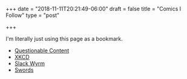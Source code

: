 +++
date = "2018-11-11T20:21:49-06:00"
draft = false
title = "Comics I Follow"
type = "post"

+++

I'm literally just using this page as a bookmark.

- [Questionable Content](https://questionablecontent.net)
- [XKCD](https://xkcd.com)
- [Slack Wyrm](http://www.joshuawright.net/)
- [Swords](https://swordscomic.com/swords/)
